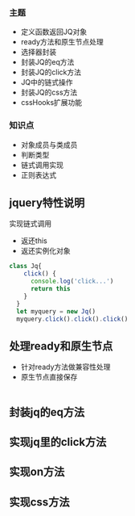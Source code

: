 ### 主题
* 定义函数返回JQ对象
* ready方法和原生节点处理
* 选择器封装
* 封装JQ的eq方法
* 封装JQ的click方法
* JQ中的链式操作
* 封装JQ的css方法
* cssHooks扩展功能

### 知识点

* 对象成员与类成员
* 判断类型
* 链式调用实现
* 正则表达式

## jquery特性说明

实现链式调用
* 返还this
* 返还实例化对象

```js
class Jq{
    click() {
      console.log('click...')
      return this
    }
  }
  let myquery = new Jq()
  myquery.click().click().click()
```

## 处理ready和原生节点

* 针对ready方法做兼容性处理
* 原生节点直接保存
```js

```

## 封装jq的eq方法

## 实现jq里的click方法

## 实现on方法

## 实现css方法